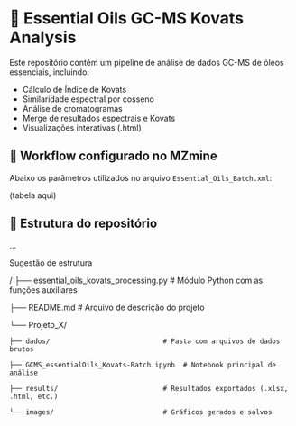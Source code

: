 # 🧪 Essential Oils GC-MS Kovats Analysis

Este repositório contém um pipeline de análise de dados GC-MS de óleos essenciais, incluindo:

- Cálculo de Índice de Kovats
- Similaridade espectral por cosseno
- Análise de cromatogramas
- Merge de resultados espectrais e Kovats
- Visualizações interativas (.html)

## 🚩 Workflow configurado no MZmine

Abaixo os parâmetros utilizados no arquivo `Essential_Oils_Batch.xml`:

(tabela aqui)

## 📂 Estrutura do repositório

...


Sugestão de estrutura

/
├── essential_oils_kovats_processing.py   # Módulo Python com as funções auxiliares

├── README.md                             # Arquivo de descrição do projeto

└── Projeto_X/

    ├── dados/                            # Pasta com arquivos de dados brutos
    
    ├── GCMS_essentialOils_Kovats-Batch.ipynb  # Notebook principal de análise
    
    ├── results/                          # Resultados exportados (.xlsx, .html, etc.)
    
    └── images/                           # Gráficos gerados e salvos


